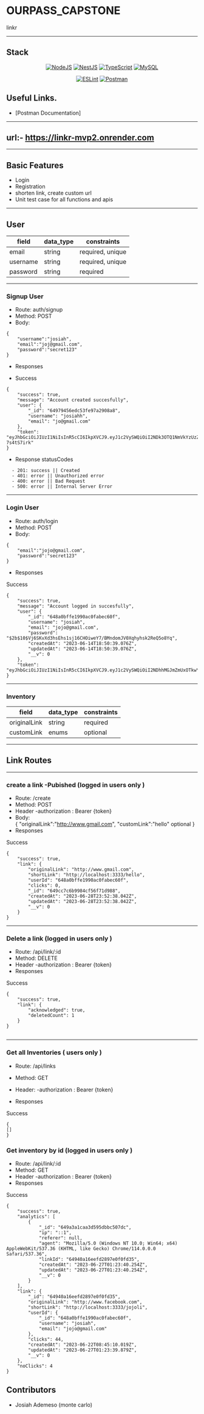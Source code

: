 # OURPASS_CAPSTONE

linkr

---

## Stack

<div align="center">

<a href="">![NodeJS](https://img.shields.io/badge/node.js-6DA55F?style=for-the-badge&logo=node.js&logoColor=white)</a>
<a href="">![NestJS](https://img.shields.io/badge/nestjs-%23E0234E.svg?style=for-the-badge&logo=nestjs&logoColor=white)</a>
<a href="">![TypeScript](https://img.shields.io/badge/typescript-%23007ACC.svg?style=for-the-badge&logo=typescript&logoColor=white)</a>
<a href="">![MySQL](https://img.shields.io/badge/mysql-%2300f.svg?style=for-the-badge&logo=mysql&logoColor=white)</a>

</div>

<div align="center">

<a href="">![ESLint](https://img.shields.io/badge/ESLint-4B3263?style=for-the-badge&logo=eslint&logoColor=white)</a>
<a href="">![Postman](https://img.shields.io/badge/Postman-FF6C37?style=for-the-badge&logo=postman&logoColor=white)</a>

</div>

## Useful Links.

- [Postman Documentation]

---

## url:- https://linkr-mvp2.onrender.com
---

## Basic Features

- Login
- Registration
- shorten link, create custom url
- Unit test case for all functions and apis

---

## User

| field            | data_type | constraints      |
| ---------------- | --------- | ---------------- |
| email            | string    | required, unique |
| username         | string    | required, unique |
| password         | string    | required         |
---

### Signup User

- Route: auth/signup
- Method: POST
- Body:

```
{
    "username":"josiah",
    "email":"joj@gmail.com",
    "password":"secret123"
}
```

- Responses

- Success

```
{
    "success": true,
    "message": "Account created succesfully",
    "user": {
        "_id": "64979456edc53fe97a2908a8",
        "username": "josiahh",
        "email": "jo@gmail.com"
    },
    "token": "eyJhbGciOiJIUzI1NiIsInR5cCI6IkpXVCJ9.eyJ1c2VySWQiOiI2NDk3OTQ1NmVkYzUzZmU5N2EyOTA4YTgiLCJ1c2VybmFtZSI6Impvc2lhaGgiLCJlbWFpbCI6ImpvQGdtYWlsLmNvbSIsImlhdCI6MTY4NzY1NTUxMSwiZXhwIjoxNjg3NjU5MTExfQ.yVMDBv9Q2kKwlAY8NtLgL4rZepRBseHBG-7s4tS7irk"
}
```

- Response statusCodes

```
  - 201: success || Created
  - 401: error || Unauthorized error
  - 400: error || Bad Request
  - 500: error || Internal Server Error
```

---

### Login User

- Route: auth/login
- Method: POST
- Body:

```
{
    "email":"jojo@gmail.com",
    "password":"secret123"
}
```

- Responses

Success

```
{
    "success": true,
    "message": "Account logged in succesfully",
    "user": {
        "_id": "648a0bffe1990ac0fabec60f",
        "username": "josiah",
        "email": "jojo@gmail.com",
        "password": "$2b$10$Vj6SKvXd3hsEhs1sj16CHOiweY7/BMndomJV0Xqhyhsk2ReQ5o8Yq",
        "createdAt": "2023-06-14T18:50:39.076Z",
        "updatedAt": "2023-06-14T18:50:39.076Z",
        "__v": 0
    },
    "token": "eyJhbGciOiJIUzI1NiIsInR5cCI6IkpXVCJ9.eyJ1c2VySWQiOiI2NDhhMGJmZmUxOTkwYWMwZmFiZWM2MGYiLCJ1c2VybmFtZSI6Impvc2lhaCIsImVtYWlsIjoiam9qb0BnbWFpbC5jb20iLCJpYXQiOjE2ODc5OTYwMTQsImV4cCI6MTY4Nzk5OTYxNH0.nN7NBjBWvPTCMe1qccnLx3e610F0u4kTQxdUmjwNdoQ"
}
```

---

### Inventory

| field           | data_type | constraints | 
| --------------- | --------- | ----------- |
| originalLink    | string    | required    |
| customLink        | enums     | optional   | 
               

---

## Link Routes

---

### create a link -Pubished (logged in users only )

- Route: /create
- Method: POST
- Header
  -authorization : Bearer {token}
- Body:   
{
    "originalLink":"http://www.gmail.com",
    "customLink":"hello" optional
}                                          
- Responses

Success

```
{
    "success": true,
    "link": {
        "originalLink": "http://www.gmail.com",
        "shortLink": "http://localhost:3333/hello",
        "userId": "648a0bffe1990ac0fabec60f",
        "clicks": 0,
        "_id": "649cc7c6b9984cf56f71d988",
        "createdAt": "2023-06-28T23:52:38.042Z",
        "updatedAt": "2023-06-28T23:52:38.042Z",
        "__v": 0
    }
}
```



---

### Delete a link (logged in users only )

- Route: /api/link/:id
- Method: DELETE
- Header
  -authorization : Bearer {token}
- Responses

Success

```
{
    "success": true,
    "link": {
        "acknowledged": true,
        "deletedCount": 1
    }
}


```

---

### Get all Inventories ( users only )

- Route: /api/links
- Method: GET
- Header:
  -authorization : Bearer {token}

- Responses

Success

```
{
[]
}
```



### Get inventory by id (logged in users only )

- Route: /api/link/:id
- Method: GET
- Header
  -authorization : Bearer {token}
- Responses

Success

```
{
    "success": true,
    "analytics": [
        {
            "_id": "649a3a1caa3d595dbbc507dc",
            "ip": "::1",
            "referer": null,
            "agent": "Mozilla/5.0 (Windows NT 10.0; Win64; x64) AppleWebKit/537.36 (KHTML, like Gecko) Chrome/114.0.0.0 Safari/537.36",
            "linkId": "64940a16eefd2897e0f0fd35",
            "createdAt": "2023-06-27T01:23:40.254Z",
            "updatedAt": "2023-06-27T01:23:40.254Z",
            "__v": 0
        }
    ],
    "link": {
        "_id": "64940a16eefd2897e0f0fd35",
        "originalLink": "http://www.facebook.com",
        "shortLink": "http://localhost:3333/jojoli",
        "userId": {
            "_id": "648a0bffe1990ac0fabec60f",
            "username": "josiah",
            "email": "jojo@gmail.com"
        },
        "clicks": 44,
        "createdAt": "2023-06-22T08:45:10.019Z",
        "updatedAt": "2023-06-27T01:23:39.879Z",
        "__v": 0
    },
    "noClicks": 4
}
```

## Contributors

- Josiah Ademeso (monte carlo)
